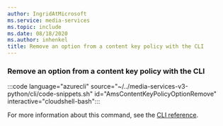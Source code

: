 ```yaml
---
author: IngridAtMicrosoft
ms.service: media-services
ms.topic: include
ms.date: 08/18/2020
ms.author: inhenkel
title: Remove an option from a content key policy with the CLI
---
```


### Remove an option from a content key policy with the CLI

:::code language="azurecli" source="~/../media-services-v3-python/cli/code-snippets.sh" id="AmsContentKeyPolicyOptionRemove" interactive="cloudshell-bash":::

For more information about this command, see the [CLI reference](/cli/azure/ams/content-key-policy/option?view=azure-cli-latest&preserve-view=true#az-ams-content-key-policy-option-remove).
